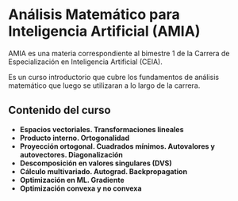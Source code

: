 # Análisis Matemático para Inteligencia Artificial (AMIA)

AMIA es una materia correspondiente al bimestre 1 de la Carrera de Especialización en Inteligencia Artificial (CEIA).

Es un curso introductorio que cubre los fundamentos de análisis matemático que luego se utilizaran a lo largo de la carrera.

## Contenido del curso
- **Espacios vectoriales. Transformaciones lineales**
- **Producto interno. Ortogonalidad**
- **Proyección ortogonal. Cuadrados mínimos. Autovalores y autovectores. Diagonalización**
- **Descomposición en valores singulares (DVS)**
- **Cálculo multivariado. Autograd. Backpropagation**
- **Optimización en ML. Gradiente**
- **Optimización convexa y no convexa**


